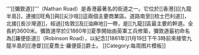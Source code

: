 '''[[彌敦道]]'''（Nathan Road）是香港最著名的街道之一。它位於[[香港]][[九龍半島]]，連接[[旺角]]與[[尖沙咀]]這兩個主要商業區。道路南至[[梳士巴利道]]，北接[[長沙灣道]]，經過[[佐敦]]及[[油麻地]]一帶，是[[九龍]]區最主要的幹道。全長約3600米。彌敦道早於[[1860年]]夏季開始由英軍工兵修築，彌敦道最初命名為[[羅便臣道]]（Robinson Road），以紀念[[1861年]]1月19日下午3時前來接管九龍半島的[[港督]][[夏喬士·羅便臣]]爵士。
<noinclude>[[Category:每周图片模板]]</noinclude>